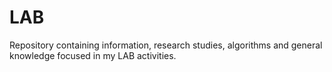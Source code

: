 # LAB
Repository containing information, research studies, algorithms and general knowledge focused in my LAB activities.
